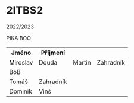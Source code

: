 # 2ITBS2
2022/2023

<html>
	<body>
		<table>
			<th>Jméno</th>
			<th>Příjmení</th>
			<tr>
				<td>Miroslav</td>
				<td>Douda</td>
				PIKA BOO
				<td>Martin</td>
				<td>Zahradník</td>
			</tr>
			<tr>
				<td>BoB</td>
			</tr>
			<tr>
				<td>Tomáš</td>
				<td>Zahradník</td>
			</tr>
			<tr>
				<td>Dominik</td>
				<td>Vinš</td>
			</tr>
		</table>
	</body>
</html>
